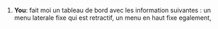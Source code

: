 1. **You**: fait moi un tableau de bord avec les information suivantes : un menu laterale fixe qui est retractif, un menu en haut fixe egalement, 